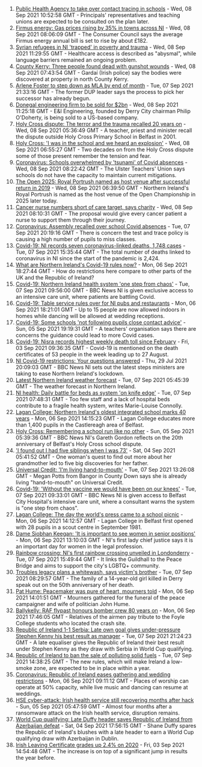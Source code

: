 1. [Public Health Agency to take over contact tracing in schools](https://www.bbc.co.uk/news/uk-northern-ireland-58464304?at_medium=RSS&at_campaign=KARANGA) - Wed, 08 Sep 2021 10:52:58 GMT - Principals' representatives and teaching unions are expected to be consulted on the plan later.
2. [Firmus energy: Gas prices rising by 35% in towns across NI](https://www.bbc.co.uk/news/uk-northern-ireland-58480550?at_medium=RSS&at_campaign=KARANGA) - Wed, 08 Sep 2021 08:06:09 GMT - The Consumer Council says the average Firmus energy annual bill is set to rise by about £182.
3. [Syrian refugees in NI 'trapped' in poverty and trauma](https://www.bbc.co.uk/news/uk-northern-ireland-58486567?at_medium=RSS&at_campaign=KARANGA) - Wed, 08 Sep 2021 11:29:55 GMT - Healthcare access is described as "abysmal", while language barriers remained an ongoing problem.
4. [County Kerry: Three people found dead with gunshot wounds](https://www.bbc.co.uk/news/world-europe-58483201?at_medium=RSS&at_campaign=KARANGA) - Wed, 08 Sep 2021 07:43:54 GMT - Gardaí (Irish police) say the bodies were discovered at property in north County Kerry.
5. [Arlene Foster to step down as MLA by end of month](https://www.bbc.co.uk/news/uk-northern-ireland-58481978?at_medium=RSS&at_campaign=KARANGA) - Tue, 07 Sep 2021 21:33:16 GMT - The former DUP leader says the process to pick her successor has already begun.
6. [Donegal engineering firm to be sold for $2bn](https://www.bbc.co.uk/news/uk-northern-ireland-58488998?at_medium=RSS&at_campaign=KARANGA) - Wed, 08 Sep 2021 11:25:18 GMT - E&I Engineering, founded by Derry City chairman Philip O'Doherty, is being sold to a US-based company.
7. [Holy Cross dispute: The terror and the trauma recalled 20 years on](https://www.bbc.co.uk/news/uk-northern-ireland-58465148?at_medium=RSS&at_campaign=KARANGA) - Wed, 08 Sep 2021 05:36:49 GMT - A teacher, priest and minister recall the dispute outside Holy Cross Primary School in Belfast in 2001.
8. [Holy Cross: 'I was in the school and we heard an explosion'](https://www.bbc.co.uk/news/58478882?at_medium=RSS&at_campaign=KARANGA) - Wed, 08 Sep 2021 06:55:27 GMT - Two decades on from the Holy Cross dispute some of those present remember the tension and fear.
9. [Coronavirus: Schools overwhelmed by 'tsunami' of Covid absences](https://www.bbc.co.uk/news/uk-northern-ireland-58485936?at_medium=RSS&at_campaign=KARANGA) - Wed, 08 Sep 2021 08:22:42 GMT - The Ulster Teachers' Union says schools do not have the capacity to maintain current mitigations.
10. [The Open 2025: Royal Portrush named as host venue after successful return in 2019](https://www.bbc.co.uk/sport/golf/58479535?at_medium=RSS&at_campaign=KARANGA) - Wed, 08 Sep 2021 06:39:50 GMT - Northern Ireland's Royal Portrush is named as the host venue of the Open Championship in 2025 later today.
11. [Cancer nurse numbers short of care target, says charity](https://www.bbc.co.uk/news/uk-northern-ireland-58481550?at_medium=RSS&at_campaign=KARANGA) - Wed, 08 Sep 2021 08:10:31 GMT - The proposal would give every cancer patient a nurse to support them through their journey.
12. [Coronavirus: Assembly recalled over school Covid absences](https://www.bbc.co.uk/news/uk-northern-ireland-58472316?at_medium=RSS&at_campaign=KARANGA) - Tue, 07 Sep 2021 20:19:16 GMT - There is concern the test and trace policy is causing a high number of pupils to miss classes.
13. [Covid-19: NI records seven coronavirus-linked deaths, 1,748 cases](https://www.bbc.co.uk/news/uk-northern-ireland-58476033?at_medium=RSS&at_campaign=KARANGA) - Tue, 07 Sep 2021 15:35:44 GMT - The total number of deaths linked to coronavirus in NI since the start of the pandemic is 2,424.
14. [What are Northern Ireland's Covid-19 rules now?](https://www.bbc.co.uk/news/uk-northern-ireland-58175159?at_medium=RSS&at_campaign=KARANGA) - Mon, 06 Sep 2021 18:27:44 GMT - How do restrictions here compare to other parts of the UK and the Republic of Ireland?
15. [Covid-19: Northern Ireland health system 'one step from chaos'](https://www.bbc.co.uk/news/uk-northern-ireland-58465147?at_medium=RSS&at_campaign=KARANGA) - Tue, 07 Sep 2021 09:56:00 GMT - BBC News NI is given exclusive access to an intensive care unit, where patients are battling Covid.
16. [Covid-19: Table service rules over for NI pubs and restaurants](https://www.bbc.co.uk/news/uk-northern-ireland-58458086?at_medium=RSS&at_campaign=KARANGA) - Mon, 06 Sep 2021 18:21:01 GMT - Up to 15 people are now allowed indoors in homes while dancing will be allowed at wedding receptions.
17. [Covid-19: Some schools 'not following pupils close contact advice'](https://www.bbc.co.uk/news/uk-northern-ireland-58457095?at_medium=RSS&at_campaign=KARANGA) - Sun, 05 Sep 2021 19:19:31 GMT - A teachers' organisation says there are concerns the guidance could lead to more Covid cases.
18. [Covid-19: Nisra records highest weekly death toll since February](https://www.bbc.co.uk/news/uk-northern-ireland-58431986?at_medium=RSS&at_campaign=KARANGA) - Fri, 03 Sep 2021 09:36:35 GMT - Covid-19 is mentioned on the death certificates of 53 people in the week leading up to 27 August.
19. [NI Covid-19 restrictions: Your questions answered](https://www.bbc.co.uk/news/uk-northern-ireland-54117810?at_medium=RSS&at_campaign=KARANGA) - Thu, 29 Jul 2021 20:09:03 GMT - BBC News NI sets out the latest steps ministers are taking to ease Northern Ireland's lockdown.
20. [Latest Northern Ireland weather forecast](https://www.bbc.co.uk/news/uk-northern-ireland-26018439?at_medium=RSS&at_campaign=KARANGA) - Tue, 07 Sep 2021 05:45:39 GMT - The weather forecast in Northern Ireland.
21. [NI health: Daily battle for beds as system 'on knife edge'](https://www.bbc.co.uk/news/uk-northern-ireland-58466697?at_medium=RSS&at_campaign=KARANGA) - Tue, 07 Sep 2021 07:48:31 GMT - Too few staff and a lack of hospital beds contribute to a fragile health system, writes Marie-Louise Connolly.
22. [Lagan College: Northern Ireland's oldest integrated school marks 40 years](https://www.bbc.co.uk/news/uk-northern-ireland-58457098?at_medium=RSS&at_campaign=KARANGA) - Mon, 06 Sep 2021 14:15:23 GMT - Lagan College educates more than 1,400 pupils in the Castlereagh area of Belfast.
23. [Holy Cross: Remembering a school run like no other](https://www.bbc.co.uk/news/uk-northern-ireland-58437288?at_medium=RSS&at_campaign=KARANGA) - Sun, 05 Sep 2021 05:39:36 GMT - BBC News NI's Gareth Gordon reflects on the 20th anniversary of Belfast's Holy Cross school dispute.
24. ['I found out I had five siblings when I was 73'](https://www.bbc.co.uk/news/uk-northern-ireland-58412942?at_medium=RSS&at_campaign=KARANGA) - Sat, 04 Sep 2021 05:41:52 GMT - One woman's quest to find out more about her grandmother led to five big discoveries for her father.
25. [Universal Credit: 'I'm living hand-to-mouth'](https://www.bbc.co.uk/news/uk-northern-ireland-58478878?at_medium=RSS&at_campaign=KARANGA) - Tue, 07 Sep 2021 13:26:08 GMT - Megan Potts from Bangor in County Down says she is already living "hand-to-mouth" on Universal Credit.
26. [Covid-19: 'Without the vaccine we would have been on our knees'](https://www.bbc.co.uk/news/uk-northern-ireland-58475238?at_medium=RSS&at_campaign=KARANGA) - Tue, 07 Sep 2021 09:33:01 GMT - BBC News NI is given access to Belfast City Hospital's intensive care unit, where a consultant warns the system is "one step from chaos".
27. [Lagan College: The day the world's press came to a school picnic](https://www.bbc.co.uk/news/uk-northern-ireland-58466618?at_medium=RSS&at_campaign=KARANGA) - Mon, 06 Sep 2021 14:12:57 GMT - Lagan College in Belfast first opened with 28 pupils in a scout centre in September 1981.
28. [Dame Siobhan Keegan: 'It is important to see women in senior positions'](https://www.bbc.co.uk/news/uk-northern-ireland-58465832?at_medium=RSS&at_campaign=KARANGA) - Mon, 06 Sep 2021 13:10:03 GMT - NI's first lady chief justice says it is an important day for women in the legal profession.
29. [Rainbow crossing: NI's first rainbow crossing unveiled in Londonderry](https://www.bbc.co.uk/news/uk-northern-ireland-foyle-west-58480610?at_medium=RSS&at_campaign=KARANGA) - Tue, 07 Sep 2021 15:49:44 GMT - It links the Guildhall to the Peace Bridge and aims to support the city's LGBTQ+ community.
30. [Troubles legacy plans a whitewash, says victim's brother](https://www.bbc.co.uk/news/uk-northern-ireland-foyle-west-58467776?at_medium=RSS&at_campaign=KARANGA) - Tue, 07 Sep 2021 08:29:57 GMT - The family of a 14-year-old girl killed in Derry speak out on the 50th anniversary of her death.
31. [Pat Hume: Peacemaker was pure of heart, mourners told](https://www.bbc.co.uk/news/uk-northern-ireland-58457093?at_medium=RSS&at_campaign=KARANGA) - Mon, 06 Sep 2021 14:01:51 GMT - Mourners gathered for the funeral of the peace campaigner and wife of politician John Hume.
32. [Ballykelly: RAF flypast honours bomber crew 80 years on](https://www.bbc.co.uk/news/uk-northern-ireland-foyle-west-58467772?at_medium=RSS&at_campaign=KARANGA) - Mon, 06 Sep 2021 17:46:05 GMT - Relatives of the airmen pay tribute to the Foyle College students who located the crash site.
33. [Republic of Ireland 1-1 Serbia: Late own goal gives under-pressure Stephen Kenny his best result as manager](https://www.bbc.co.uk/sport/football/58461073?at_medium=RSS&at_campaign=KARANGA) - Tue, 07 Sep 2021 21:24:23 GMT - A late equaliser gives the Republic of Ireland their best result under Stephen Kenny as they draw with Serbia in World Cup qualifying.
34. [Republic of Ireland to ban the sale of polluting solid fuels](https://www.bbc.co.uk/news/world-europe-58478718?at_medium=RSS&at_campaign=KARANGA) - Tue, 07 Sep 2021 14:38:25 GMT - The new rules, which will make Ireland a low-smoke zone, are expected to be in place within a year.
35. [Coronavirus: Republic of Ireland eases gathering and wedding restrictions](https://www.bbc.co.uk/news/world-europe-58460563?at_medium=RSS&at_campaign=KARANGA) - Mon, 06 Sep 2021 09:11:12 GMT - Places of worship can operate at 50% capacity, while live music and dancing can resume at weddings.
36. [HSE cyber-attack: Irish health service still recovering months after hack](https://www.bbc.co.uk/news/world-europe-58413448?at_medium=RSS&at_campaign=KARANGA) - Sun, 05 Sep 2021 05:47:59 GMT - Almost four months after a ransomware attack on the Irish health service, disruption remains.
37. [World Cup qualifying: Late Duffy header saves Republic of Ireland from Azerbaijan defeat](https://www.bbc.co.uk/sport/football/58434755?at_medium=RSS&at_campaign=KARANGA) - Sat, 04 Sep 2021 17:56:15 GMT - Shane Duffy spares the Republic of Ireland's blushes with a late header to earn a World Cup qualifying draw with Azerbaijan in Dublin.
38. [Irish Leaving Certificate grades up 2.4% on 2020](https://www.bbc.co.uk/news/world-europe-58439517?at_medium=RSS&at_campaign=KARANGA) - Fri, 03 Sep 2021 14:54:48 GMT - The increase is on top of a significant jump in results the year before.
